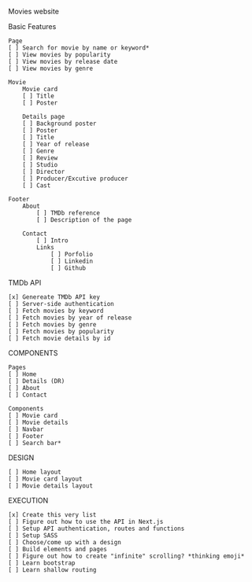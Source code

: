 Movies website

Basic Features
    
    Page
    [ ] Search for movie by name or keyword*
    [ ] View movies by popularity
    [ ] View movies by release date
    [ ] View movies by genre
    
    Movie
        Movie card
        [ ] Title
        [ ] Poster

        Details page
        [ ] Background poster
        [ ] Poster
        [ ] Title
        [ ] Year of release
        [ ] Genre
        [ ] Review
        [ ] Studio
        [ ] Director
        [ ] Producer/Excutive producer
        [ ] Cast

    Footer
        About
            [ ] TMDb reference
            [ ] Description of the page
        
        Contact
            [ ] Intro
            Links
                [ ] Porfolio
                [ ] Linkedin
                [ ] Github


TMDb API

    [x] Genereate TMDb API key
    [ ] Server-side authentication
    [ ] Fetch movies by keyword
    [ ] Fetch movies by year of release
    [ ] Fetch movies by genre
    [ ] Fetch movies by popularity
    [ ] Fetch movie details by id

COMPONENTS

    Pages
    [ ] Home
    [ ] Details (DR)
    [ ] About
    [ ] Contact

    Components
    [ ] Movie card
    [ ] Movie details
    [ ] Navbar
    [ ] Footer
    [ ] Search bar*

DESIGN

    [ ] Home layout
    [ ] Movie card layout
    [ ] Movie details layout

EXECUTION
    
    [x] Create this very list
    [ ] Figure out how to use the API in Next.js
    [ ] Setup API authentication, routes and functions
    [ ] Setup SASS
    [ ] Choose/come up with a design
    [ ] Build elements and pages
    [ ] Figure out how to create "infinite" scrolling? *thinking emoji*
    [ ] Learn bootstrap
    [ ] Learn shallow routing
